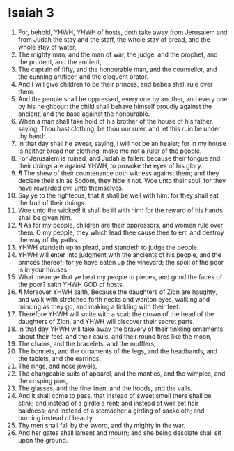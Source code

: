 ﻿# Isaiah 3
1. For, behold, YHWH, YHWH of hosts, doth take away from Jerusalem and from Judah the stay and the staff, the whole stay of bread, and the whole stay of water, 
2. The mighty man, and the man of war, the judge, and the prophet, and the prudent, and the ancient, 
3. The captain of fifty, and the honourable man, and the counsellor, and the cunning artificer, and the eloquent orator. 
4. And I will give children to be their princes, and babes shall rule over them. 
5. And the people shall be oppressed, every one by another, and every one by his neighbour: the child shall behave himself proudly against the ancient, and the base against the honourable. 
6. When a man shall take hold of his brother of the house of his father, saying, Thou hast clothing, be thou our ruler, and let this ruin be under thy hand: 
7. In that day shall he swear, saying, I will not be an healer; for in my house is neither bread nor clothing: make me not a ruler of the people. 
8. For Jerusalem is ruined, and Judah is fallen: because their tongue and their doings are against YHWH, to provoke the eyes of his glory. 
9. ¶ The shew of their countenance doth witness against them; and they declare their sin as Sodom, they hide it not. Woe unto their soul! for they have rewarded evil unto themselves. 
10. Say ye to the righteous, that it shall be well with him: for they shall eat the fruit of their doings. 
11. Woe unto the wicked! it shall be ill with him: for the reward of his hands shall be given him. 
12. ¶ As for my people, children are their oppressors, and women rule over them. O my people, they which lead thee cause thee to err, and destroy the way of thy paths. 
13. YHWH standeth up to plead, and standeth to judge the people. 
14. YHWH will enter into judgment with the ancients of his people, and the princes thereof: for ye have eaten up the vineyard; the spoil of the poor is in your houses. 
15. What mean ye that ye beat my people to pieces, and grind the faces of the poor? saith YHWH GOD of hosts. 
16. ¶ Moreover YHWH saith, Because the daughters of Zion are haughty, and walk with stretched forth necks and wanton eyes, walking and mincing as they go, and making a tinkling with their feet: 
17. Therefore YHWH will smite with a scab the crown of the head of the daughters of Zion, and YHWH will discover their secret parts. 
18. In that day YHWH will take away the bravery of their tinkling ornaments about their feet, and their cauls, and their round tires like the moon, 
19. The chains, and the bracelets, and the mufflers, 
20. The bonnets, and the ornaments of the legs, and the headbands, and the tablets, and the earrings, 
21. The rings, and nose jewels, 
22. The changeable suits of apparel, and the mantles, and the wimples, and the crisping pins, 
23. The glasses, and the fine linen, and the hoods, and the vails. 
24. And it shall come to pass, that instead of sweet smell there shall be stink; and instead of a girdle a rent; and instead of well set hair baldness; and instead of a stomacher a girding of sackcloth; and burning instead of beauty. 
25. Thy men shall fall by the sword, and thy mighty in the war. 
26. And her gates shall lament and mourn; and she being desolate shall sit upon the ground. 
